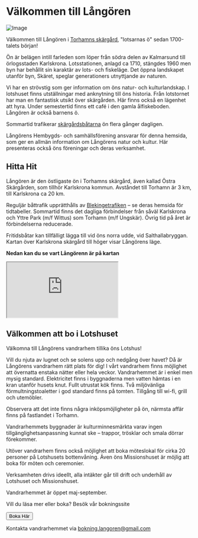 # Välkommen till Långören

![Image](https://usercontent.one/wp/nyhemsida.langoraslakten.org/wp-content/uploads/2024/07/langoren003-Kopia-copy.jpg)

Välkommen till Långören i [Torhamns skärgård](https://torhamn.com/wp-content/uploads/2012/12/Sjo%CC%88kort-1024x614.png), "lotsarnas ö" sedan 1700-talets början!

Ön är belägen intill farleden som löper från södra delen av Kalmarsund till örlogsstaden Karlskrona. Lotsstationen, anlagd ca 1710, stängdes 1960 men byn har behållit sin karaktär av lots- och fiskeläge. Det öppna landskapet utanför byn, Skäret, speglar generationers utnyttjande av naturen.

Vi har en strövstig som ger information om öns natur- och kulturlandskap. I lotshuset finns utställningar med anknytning till öns historia. Från lotstornet har man en fantastisk utsikt över skärgården. Här finns också en lägenhet att hyra. Under semestertid finns ett café i den gamla ålfiskeboden. Långören är också barnens ö.

Sommartid trafikerar [skärgårdsbåtarna](https://www.blekingetrafiken.se/reseinformation/tidtabeller/) ön flera gånger dagligen.

Långörens Hembygds- och samhällsförening ansvarar för denna hemsida, som ger en allmän information om Långörens natur och kultur. Här presenteras också öns föreningar och deras verksamhet.

## Hitta Hit

Långören är den östligaste ön i Torhamns skärgård, även kallad Östra Skärgården, som tillhör Karlskrona kommun. Avståndet till Torhamn är 3 km, till Karlskrona ca 20 km.

Reguljär båttrafik upprätthålls av [Blekingetrafiken](https://www.blekingetrafiken.se/reseinformation/tidtabeller/) – se deras hemsida för tidtabeller. Sommartid finns det dagliga förbindelser från såväl Karlskrona och Yttre Park (m/f Wittus) som Torhamn (m/f Ungskär). Övrig tid på året är förbindelserna reducerade.

Fritidsbåtar kan tillfälligt lägga till vid öns norra udde, vid Salthallabryggan. Kartan över Karlskrona skärgård till höger visar Långörens läge.

**Nedan kan du se vart Långörenn är på kartan**

<iframe src="https://www.google.com/maps/embed?pb=!1m14!1m8!1m3!1d8910.761037754017!2d15.8177949!3d56.0586634!3m2!1i1024!2i768!4f13.1!3m3!1m2!1s0x46560fcb2a8b82a9%3A0x8e5745e30d0c302b!2zTMOlbmfDtnJlbiBicnlnZ2E!5e0!3m2!1sen!2sse!4v1735201947423!5m2!1sen!2sse" allowfullscreen="" loading="lazy" referrerpolicy="no-referrer-when-downgrade"></iframe>

## Välkommen att bo i Lotshuset

Välkomna till Långörens vandrarhem tillika öns Lotshus!

Vill du njuta av lugnet och se solens upp och nedgång över havet? Då är Långörens vandrarhem rätt plats för dig! I vårt vandrarhem finns möjlighet att övernatta enstaka nätter eller hela veckor. Vandrarhemmet är i enkel men mysig standard. Elektricitet finns i byggnaderna men vatten hämtas i en kran utanför husets knut. Fullt utrustat kök finns. Två miljövänliga förmultningstoaletter i god standard finns på tomten. Tillgång till wi-fi, grill och utemöbler.

Observera att det inte finns några inköpsmöjligheter på ön, närmsta affär finns på fastlandet i Torhamn.

Vandrarhemmets byggnader är kulturminnesmärkta varav ingen tillgänglighetsanpassning kunnat ske – trappor, trösklar och smala dörrar förekommer.

Utöver vandrarhem finns också möjlighet att boka möteslokal för cirka 20 personer på Lotshusets bottenvåning. Även öns Missionshuset är möjlig att boka för möten och ceremonier.

Verksamheten drivs ideellt, alla intäkter går till drift och underhåll av Lotshuset och Missionshuset.

Vandrarhemmet är öppet maj-september.

Vill du läsa mer eller boka? Besök vår bokningssite 

<a href="https://langorens-hembygdsforening.bokamera.se/">
  <button>Boka Här</button>
</a>


Kontakta vandrarhemmet via bokning.langoren@gmail.com   